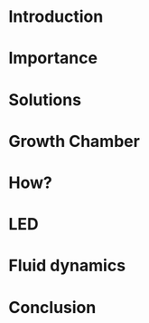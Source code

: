 # Introduction

# Importance

# Solutions

# Growth Chamber

# How?

# LED

# Fluid dynamics 

# Conclusion
